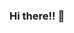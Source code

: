 ### Hi there!! 👋 

<!--
Eu sou o **Gustavo Montanini**, um estudante de Engenharia de Software na UniFil!


PRIMEIRAMENTE! Saudem o Bode, pois tudo a Ele pertence.


![image](https://github.com/gustavomontanini/gustavomontanini/assets/168143050/31c8a0b1-8c6f-4f7d-9752-e1e7c7ac1d77)


Here are some ideas to get you started:

- 🔭 I’m currently working on ...
- 🌱 I’m currently learning ...
- 👯 I’m looking to collaborate on ...
- 🤔 I’m looking for help with ...
- 💬 Ask me about ...
- 📫 How to reach me: ...
- 😄 Pronouns: ...
- ⚡ Fun fact: ...
-->
